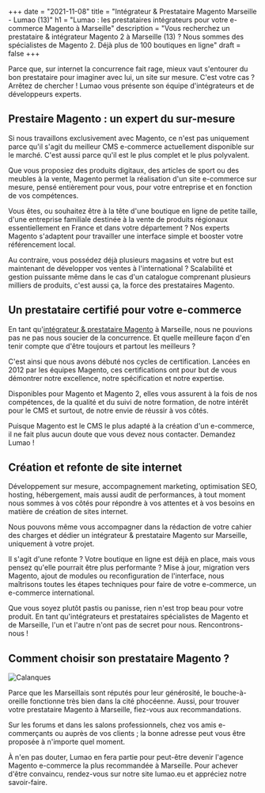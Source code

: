 +++
date = "2021-11-08"
title = "Intégrateur & Prestataire Magento Marseille - Lumao (13)"
h1 = "Lumao : les prestataires intégrateurs pour votre e-commerce Magento à Marseille"
description = "Vous recherchez un prestataire & intégrateur Magento 2 à Marseille (13) ? Nous sommes des spécialistes de Magento 2. Déjà plus de 100 boutiques en ligne"
draft = false
+++

Parce que, sur internet la concurrence fait rage, mieux vaut s'entourer du bon prestataire pour imaginer avec lui, un site sur mesure. C'est votre cas ? Arrêtez de chercher ! Lumao vous présente son équipe d'intégrateurs et de développeurs experts.

## Prestaire Magento : un expert du sur-mesure

Si nous travaillons exclusivement avec Magento, ce n'est pas uniquement parce qu'il s'agit du meilleur CMS e-commerce actuellement disponible sur le marché. C'est aussi parce qu'il est le plus complet et le plus polyvalent.

Que vous proposiez des produits digitaux, des articles de sport ou des meubles à la vente, Magento permet la réalisation d'un site e-commerce sur mesure, pensé entièrement pour vous, pour votre entreprise et en fonction de vos compétences.

Vous êtes, ou souhaitez être à la tête d'une boutique en ligne de petite taille, d'une entreprise familiale destinée à la vente de produits régionaux essentiellement en France et dans votre département ? Nos experts Magento s'adaptent pour travailler une interface simple et booster votre référencement local.

Au contraire, vous possédez déjà plusieurs magasins et votre but est maintenant de développer vos ventes à l'international ? Scalabilité et gestion puissante même dans le cas d'un catalogue comprenant plusieurs milliers de produits, c'est aussi ça, la force des prestataires Magento.

## Un prestataire certifié pour votre e-commerce

En tant qu'[intégrateur & prestataire Magento](/ecommerce/cms/magento/prestataire/) à Marseille, nous ne pouvions pas ne pas nous soucier de la concurrence. Et quelle meilleure façon d'en tenir compte que d'être toujours et partout les meilleurs ?

C'est ainsi que nous avons débuté nos cycles de certification. Lancées en 2012 par les équipes Magento, ces certifications ont pour but de vous démontrer notre excellence, notre spécification et notre expertise.

Disponibles pour Magento et Magento 2, elles vous assurent à la fois de nos compétences, de la qualité et du suivi de notre formation, de notre intérêt pour le CMS et surtout, de notre envie de réussir à vos côtés.

Puisque Magento est le CMS le plus adapté à la création d'un e-commerce, il ne fait plus aucun doute que vous devez nous contacter. Demandez Lumao !

## Création et refonte de site internet

Développement sur mesure, accompagnement marketing, optimisation SEO, hosting, hébergement, mais aussi audit de performances, à tout moment nous sommes à vos côtés pour répondre à vos attentes et à vos besoins en matière de création de sites internet.

Nous pouvons même vous accompagner dans la rédaction de votre cahier des charges et dédier un intégrateur & prestataire Magento sur Marseille, uniquement à votre projet.

Il s'agit d'une refonte ? Votre boutique en ligne est déjà en place, mais vous pensez qu'elle pourrait être plus performante ? Mise à jour, migration vers Magento, ajout de modules ou reconfiguration de l'interface, nous maîtrisons toutes les étapes techniques pour faire de votre e-commerce, un e-commerce international.

Que vous soyez plutôt pastis ou panisse, rien n'est trop beau pour votre produit. En tant qu'intégrateurs et prestataires spécialistes de Magento et de Marseille, l'un et l'autre n'ont pas de secret pour nous. Rencontrons-nous !

## Comment choisir son prestataire Magento ?

<img class="animate zoomIn margin-auto" src="/images/ville/calanque-marseille.jpg" alt="Calanques" />

Parce que les Marseillais sont réputés pour leur générosité, le bouche-à-oreille fonctionne très bien dans la cité phocéenne. Aussi, pour trouver votre prestataire Magento à Marseille, fiez-vous aux recommandations.

Sur les forums et dans les salons professionnels, chez vos amis e-commerçants ou auprès de vos clients ; la bonne adresse peut vous être proposée à n'importe quel moment.

À n'en pas douter, Lumao en fera partie pour peut-être devenir l'agence Magento e-commerce la plus recommandée à Marseille. Pour achever d'être convaincu, rendez-vous sur notre site lumao.eu et appréciez notre savoir-faire.

